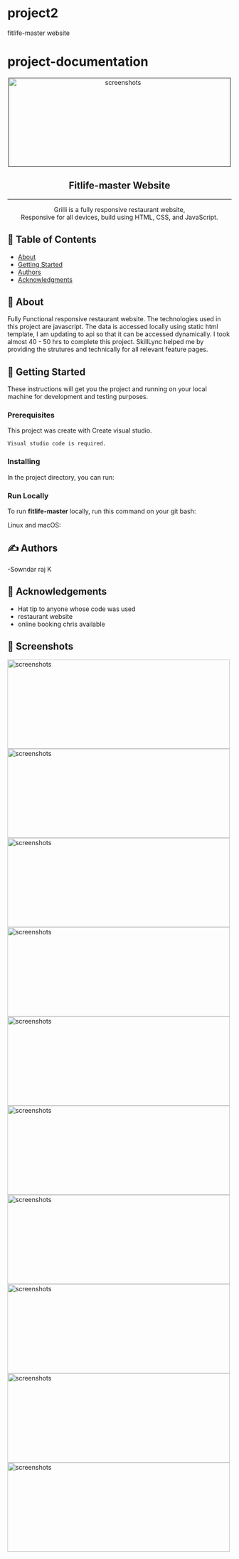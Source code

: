 # project2
fitlife-master website
# project-documentation


<p align="center">
  <a href="" rel="noopener">
 <img width=500px height=200px src="./grilli-master/image%20cover/image1.png" alt="screenshots"></a>
</p>

 <h2 align="center">Fitlife-master Website</h2>

---

<p align="center"> Grilli is a fully responsive restaurant website, <br />Responsive for all devices, build using HTML, CSS, and JavaScript.
    <br> 
</p>

## 📝 Table of Contents
- [About](#about)
- [Getting Started](#getting_started)
- [Authors](#authors)
- [Acknowledgments](#acknowledgement)

## 🧐 About <a name = "about"></a>
Fully Functional responsive restaurant website. The technologies used in this project are javascript. The data is accessed locally using static html template, I am updating to api so that it can be accessed dynamically. I took almost 40 - 50 hrs to complete this project. SkillLync helped me by providing the strutures and technically   for all relevant feature pages.


## 🏁 Getting Started <a name = "getting_started"></a>
These instructions will get you the project and running on your local machine for development and testing purposes.

### Prerequisites
This project was create with Create visual studio.

```
Visual studio code is required.
```
### Installing 

In the project directory, you can run:

### Run Locally

To run **fitlife-master** locally, run this command on your git bash:

Linux and macOS:

## ✍️ Authors <a name = "authors"></a>
-Sowndar raj K

## 🎉 Acknowledgements <a name = "acknowledgement"></a>
- Hat tip to anyone whose code was used
- restaurant website
- online booking chris available

## 🎉 Screenshots <a name = "Screenshots"></a>

 <img width=500px height=200px src="./grilli-master/image%20cover/image2.PNG" alt="screenshots"></a>
 <img width=500px height=200px src="./grilli-master/image%20cover/image3.PNG" alt="screenshots"></a>
 <img width=500px height=200px src="./grilli-master/image%20cover/image4.PNG" alt="screenshots"></a>
 <img width=500px height=200px src="./grilli-master/image%20cover/image5.PNG" alt="screenshots"></a>
 <img width=500px height=200px src="./grilli-master/image%20cover/image6.PNG" alt="screenshots"></a>
 <img width=500px height=200px src="./grilli-master/image%20cover/image7.PNG" alt="screenshots"></a>
 <img width=500px height=200px src="./grilli-master/image%20cover/image8.PNG" alt="screenshots"></a>
 <img width=500px height=200px src="./grilli-master/image%20cover/image9.PNG" alt="screenshots"></a>
 <img width=500px height=200px src="./grilli-master/image%20cover/image10.PNG" alt="screenshots"></a>
 <img width=500px height=200px src="./grilli-master/image%20cover/image11.PNG" alt="screenshots"></a>

